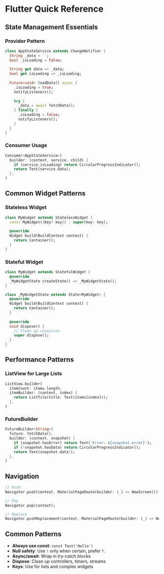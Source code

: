 # Flutter Quick Reference

## State Management Essentials

### Provider Pattern
```dart
class AppStateService extends ChangeNotifier {
  String _data = '';
  bool _isLoading = false;
  
  String get data => _data;
  bool get isLoading => _isLoading;
  
  Future<void> loadData() async {
    _isLoading = true;
    notifyListeners();
    
    try {
      _data = await fetchData();
    } finally {
      _isLoading = false;
      notifyListeners();
    }
  }
}
```

### Consumer Usage
```dart
Consumer<AppStateService>(
  builder: (context, service, child) {
    if (service.isLoading) return CircularProgressIndicator();
    return Text(service.data);
  },
)
```

## Common Widget Patterns

### Stateless Widget
```dart
class MyWidget extends StatelessWidget {
  const MyWidget({Key? key}) : super(key: key);
  
  @override
  Widget build(BuildContext context) {
    return Container();
  }
}
```

### Stateful Widget
```dart
class MyWidget extends StatefulWidget {
  @override
  _MyWidgetState createState() => _MyWidgetState();
}

class _MyWidgetState extends State<MyWidget> {
  @override
  Widget build(BuildContext context) {
    return Container();
  }
  
  @override
  void dispose() {
    // Clean up resources
    super.dispose();
  }
}
```

## Performance Patterns

### ListView for Large Lists
```dart
ListView.builder(
  itemCount: items.length,
  itemBuilder: (context, index) {
    return ListTile(title: Text(items[index]));
  },
)
```

### FutureBuilder
```dart
FutureBuilder<String>(
  future: fetchData(),
  builder: (context, snapshot) {
    if (snapshot.hasError) return Text('Error: ${snapshot.error}');
    if (!snapshot.hasData) return CircularProgressIndicator();
    return Text(snapshot.data!);
  },
)
```

## Navigation
```dart
// Push
Navigator.push(context, MaterialPageRoute(builder: (_) => NewScreen()));

// Pop
Navigator.pop(context);

// Replace
Navigator.pushReplacement(context, MaterialPageRoute(builder: (_) => NewScreen()));
```

## Common Patterns
- **Always use const**: `const Text('Hello')`
- **Null safety**: Use `!` only when certain, prefer `?.` 
- **Async/await**: Wrap in try-catch blocks
- **Dispose**: Clean up controllers, timers, streams
- **Keys**: Use for lists and complex widgets 